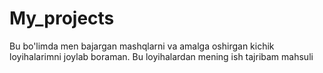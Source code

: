 # My_projects
Bu bo'limda men bajargan mashqlarni va amalga oshirgan kichik loyihalarimni joylab boraman. Bu loyihalardan mening ish tajribam mahsuli
